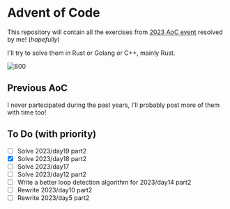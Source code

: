 # Advent of Code
This repository will contain all the exercises from [2023 AoC event](https://adventofcode.com/2023) resolved by me! (*hopefully*)

I'll try to solve them in Rust or Golang or C++, mainly Rust.

![800](https://github.com/framilano/AdventOfCode2023/assets/28491164/548e40b6-721e-4b3d-956a-0252058245aa)

## Previous AoC
I never partecipated during the past years, I'll probably post more of them with time too!

## To Do (with priority)
- [ ] Solve 2023/day19 part2
- [x] Solve 2023/day18 part2
- [ ] Solve 2023/day17
- [ ] Solve 2023/day12 part2
- [ ] Write a better loop detection algorithm for 2023/day14 part2
- [ ] Rewrite 2023/day10 part2
- [ ] Rewrite 2023/day5 part2